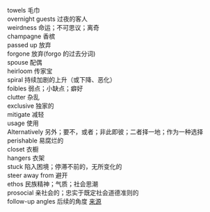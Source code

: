 towels 毛巾  
overnight guests 过夜的客人  
weirdness 命运；不可思议；离奇  
champagne 香槟  
passed up 放弃  
forgone 放弃(forgo 的过去分词)  
spouse 配偶  
heirloom 传家宝  
spiral 持续加剧的上升（或下降、恶化）  
foibles 弱点；小缺点；癖好  
clutter 杂乱  
exclusive 独家的  
mitigate 减轻  
usage 使用  
Alternatively 另外；要不，或者；非此即彼；二者择一地；作为一种选择  
perishable 易腐烂的  
closet 衣橱  
hangers 衣架  
stuck 陷入困境；停滞不前的，无所变化的  
steer away from 避开  
ethos 民族精神；气质；社会思潮  
prosocial 亲社会的；忠实于既定社会道德准则的  
follow-up angles 后续的角度
[来源](https://knowledge.wharton.upenn.edu/article/curbing-clutter-why-do-we-keep-things-we-never-use/)